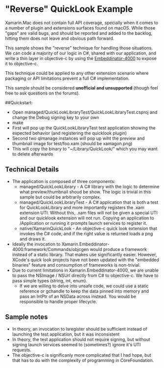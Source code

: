 # "Reverse" QuickLook Example

Xamarin.Mac does not contain full API coverage, specially when it comes to a number of plugin and extensions surfaces found on macOS. While those "gaps" are valid bugs, and should be reported and added to the backlog, hitting them does not leave and obvious path forward.

This sample shows the "reverse" technique for handling those situations. We can code a majority of our logic in C#, shared with our application, and write a thin layer in objective-c by using the [Embeddinator-4000](https://mono.github.io/Embeddinator-4000/getting-started-objective-c) to expose it to objective-c.

This technique could be applied to any other extension scenario where packaging or API limitations prevent a full C# implementation.

This sample should be considered **unofficial and unsupported** (though feel free to ask questions on the forums).

##Quickstart:

- Open managed/QuickLookLibraryTest/QuickLookLibraryTest.csproj and change the Debug signing key to your own 
- make
- First will pop up the QuickLookLibraryTest test application showing the expected behavior (and registering the quicklook plugin)
- Second two qlmanage instances will pop up wiht the preview and thumbnail image for test/foo.xam (should be xamagon.png)
- This will copy the binary to "~/Library/QuickLook/" which you may want to delete afterwards

## Technical Details

- The application is composed of three components:
   - managed/QuickLookLibrary - A C# library with the logic to determine what preview/thumbnail shoud be show. The logic is trivial in this sample but could be arbitrarily complex.
   - managed/QuickLookLibraryTest - A C# application that is both a test for QuickLookLibrary and more importantly registers the .xam extension UTI. Without this, .xam files will not be given a special UTI and our quicklook extension will not run. Copying an application to /Application or running it prompts launch services to register it.
   - native/XamarinQuickLook - An objective-c quick look extension that invokes the C# code, and if the right value is returned loads a png and draws it.
- Ideally the invocation to Xamarin.Embeddinator-4000.framework/Commands/objcgen would produce a framework instead of a static library. That makes use significantly easier. However, XCode's quick look projects have not been updated with the "embedded binaries" feature and consumption of frameworks is non-trivial.
- Due to current limitations in Xamarin.Embeddinator-4000, we are unable to pass the NSImage / NSUrl directly from C# to objective-c. We have to pass simple types (string, int, enum). 
    - If we are willing to delve into unsafe code, we could use a static reference or gchandle to keep the data pinned into memory and pass an IntPtr of an NSData across instead. You would be responsible to handle proper lifecycle.

## Sample notes
- In theory, an invocation to lsregister should be sufficient instead of launching the test application, but it was inconsistent
- In theory, the test application should not require signing, but without signing launch services seemed to (sometimes?) ignore it's UTI requests.
- The objective-c is significanly more complicated that I had hope, but that has to do with the complexity of programming in CoreFoundation.